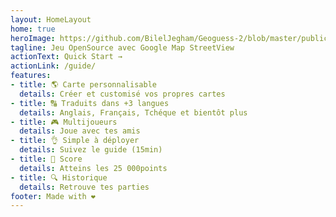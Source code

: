 ```yaml
---
layout: HomeLayout
home: true
heroImage: https://github.com/BilelJegham/Geoguess-2/blob/master/public/img/icons/android-icon-144x144.png?raw=true
tagline: Jeu OpenSource avec Google Map StreetView  
actionText: Quick Start →
actionLink: /guide/
features:
- title: 🌎 Carte personnalisable
  details: Créer et customisé vos propres cartes
- title: 🔠 Traduits dans +3 langues
  details: Anglais, Français, Tchéque et bientôt plus
- title: 🎮 Multijoueurs
  details: Joue avec tes amis
- title: 👌 Simple à déployer
  details: Suivez le guide (15min) 
- title: 🥇 Score
  details: Atteins les 25 000points
- title: 🔍 Historique
  details: Retrouve tes parties
footer: Made with ❤️
---
```



